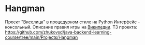 # Hangman
Проект "Виселица" в процедурном стиле на Python
Интерфейс - консольный. Описание правил игры на [Википедии](https://ru.wikipedia.org/wiki/Виселица_(игра)). 
ТЗ проекта: https://github.com/zhukovsd/java-backend-learning-course/tree/main/Projects/Hangman
